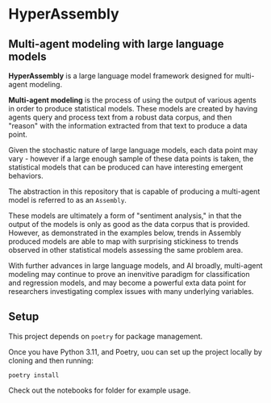 # HyperAssembly
## Multi-agent modeling with large language models

**HyperAssembly** is a large language model framework designed for multi-agent modeling.

**Multi-agent modeling** is the process of using the output of various agents in order to
produce statistical models. These models are created by having agents query and process text
from a robust data corpus, and then "reason" with the information extracted from that text to
produce a data point.

Given the stochastic nature of large language models, each data point may vary - however if a large
enough sample of these data points is taken, the statistical models that can be produced can have
interesting emergent behaviors. 

The abstraction in this repository that is capable of producing a multi-agent model is referred to as an `Assembly`.

These models are ultimately a form of "sentiment analysis," in that the output of the models is only
as good as the data corpus that is provided. However, as demonstrated in the examples below, trends in Assembly
produced models are able to map with surprising stickiness to trends observed in other statistical models assessing
the same problem area.

With further advances in large language models, and AI broadly, multi-agent modeling may continue to prove an inenvitive
paradigm for classification and regression models, and may become a powerful exta data point for researchers investigating
complex issues with many underlying variables.

## Setup

This project depends on `poetry` for package management. 

Once you have Python 3.11, and Poetry, uou can set up the project locally by cloning and then running:

```
poetry install
```

Check out the notebooks for folder for example usage.